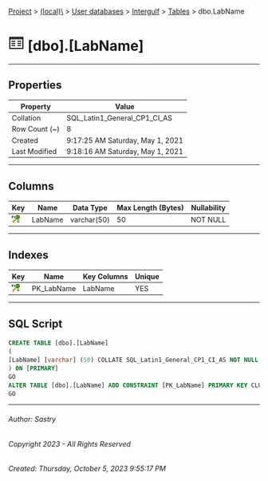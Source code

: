 #### 

[Project](../../../../index.md) > [(local)\\](../../../index.md) > [User databases](../../index.md) > [Intergulf](../index.md) > [Tables](Tables.md) > dbo.LabName

# ![Tables](../../../../Images/Table32.png) [dbo].[LabName]

---

## <a name="#properties"></a>Properties

| Property | Value |
|---|---|
| Collation | SQL_Latin1_General_CP1_CI_AS |
| Row Count (~) | 8 |
| Created | 9:17:25 AM Saturday, May 1, 2021 |
| Last Modified | 9:18:16 AM Saturday, May 1, 2021 |


---

## <a name="#columns"></a>Columns

| Key | Name | Data Type | Max Length (Bytes) | Nullability |
|---|---|---|---|---|
| [![Cluster Primary Key PK_LabName: LabName](../../../../Images/pkcluster.png)](#indexes) | LabName | varchar(50) | 50 | NOT NULL |


---

## <a name="#indexes"></a>Indexes

| Key | Name | Key Columns | Unique |
|---|---|---|---|
| [![Cluster Primary Key PK_LabName: LabName](../../../../Images/pkcluster.png)](#indexes) | PK_LabName | LabName | YES |


---

## <a name="#sqlscript"></a>SQL Script

```sql
CREATE TABLE [dbo].[LabName]
(
[LabName] [varchar] (50) COLLATE SQL_Latin1_General_CP1_CI_AS NOT NULL
) ON [PRIMARY]
GO
ALTER TABLE [dbo].[LabName] ADD CONSTRAINT [PK_LabName] PRIMARY KEY CLUSTERED ([LabName]) ON [PRIMARY]
GO

```


---

###### Author:  Sastry

###### Copyright 2023 - All Rights Reserved

###### Created: Thursday, October 5, 2023 9:55:17 PM

